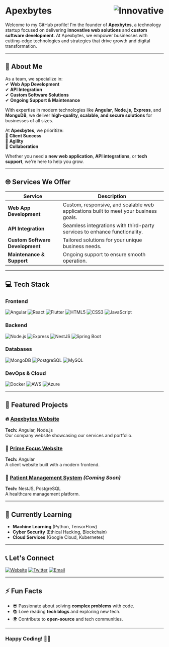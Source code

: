 # Apexbytes <img src="https://img.shields.io/badge/🚀-Innovative-blue?style=flat" alt="Innovative" align="right"/>

Welcome to my GitHub profile! I'm the founder of **Apexbytes**, a technology startup focused on delivering **innovative web solutions** and **custom software development**. At Apexbytes, we empower businesses with cutting-edge technologies and strategies that drive growth and digital transformation.

---

## 🚀 About Me

As a team, we specialize in:  
✔ **Web App Development**  
✔ **API Integration**  
✔ **Custom Software Solutions**  
✔ **Ongoing Support & Maintenance**  

With expertise in modern technologies like **Angular**, **Node.js**, **Express**, and **MongoDB**, we deliver **high-quality, scalable, and secure solutions** for businesses of all sizes.

At **Apexbytes**, we prioritize:  
🔹 **Client Success**  
🔹 **Agility**  
🔹 **Collaboration**  

Whether you need a **new web application**, **API integrations**, or **tech support**, we're here to help you grow.

---

## 🌐 Services We Offer

| Service | Description |
|---------|-------------|
| **Web App Development** | Custom, responsive, and scalable web applications built to meet your business goals. |
| **API Integration** | Seamless integrations with third-party services to enhance functionality. |
| **Custom Software Development** | Tailored solutions for your unique business needs. |
| **Maintenance & Support** | Ongoing support to ensure smooth operation. |

---

## 💻 Tech Stack

### **Frontend**
![Angular](https://img.shields.io/badge/Angular-DD0031?style=for-the-badge&logo=angular&logoColor=white)
![React](https://img.shields.io/badge/React-20232A?style=for-the-badge&logo=react&logoColor=61DAFB)
![Flutter](https://img.shields.io/badge/Flutter-02569B?style=for-the-badge&logo=flutter&logoColor=white)
![HTML5](https://img.shields.io/badge/HTML5-E34F26?style=for-the-badge&logo=html5&logoColor=white)
![CSS3](https://img.shields.io/badge/CSS3-1572B6?style=for-the-badge&logo=css3&logoColor=white)
![JavaScript](https://img.shields.io/badge/JavaScript-F7DF1E?style=for-the-badge&logo=javascript&logoColor=black)

### **Backend**
![Node.js](https://img.shields.io/badge/Node.js-339933?style=for-the-badge&logo=nodedotjs&logoColor=white)
![Express](https://img.shields.io/badge/Express-000000?style=for-the-badge&logo=express&logoColor=white)
![NestJS](https://img.shields.io/badge/NestJS-E0234E?style=for-the-badge&logo=nestjs&logoColor=white)
![Spring Boot](https://img.shields.io/badge/Spring_Boot-6DB33F?style=for-the-badge&logo=spring-boot&logoColor=white)

### **Databases**
![MongoDB](https://img.shields.io/badge/MongoDB-47A248?style=for-the-badge&logo=mongodb&logoColor=white)
![PostgreSQL](https://img.shields.io/badge/PostgreSQL-4169E1?style=for-the-badge&logo=postgresql&logoColor=white)
![MySQL](https://img.shields.io/badge/MySQL-4479A1?style=for-the-badge&logo=mysql&logoColor=white)

### **DevOps & Cloud**
![Docker](https://img.shields.io/badge/Docker-2496ED?style=for-the-badge&logo=docker&logoColor=white)
![AWS](https://img.shields.io/badge/AWS-232F3E?style=for-the-badge&logo=amazon-aws&logoColor=white)
![Azure](https://img.shields.io/badge/Azure-0089D6?style=for-the-badge&logo=microsoft-azure&logoColor=white)

---

## 📂 Featured Projects

### 🔥 [Apexbytes Website](https://apexbytes.com)  
**Tech:** Angular, Node.js  
Our company website showcasing our services and portfolio.

### 🎯 [Prime Focus Website](https://primefocus.co.zw)  
**Tech:** Angular  
A client website built with a modern frontend.

### 🏥 [Patient Management System](#) *(Coming Soon)*  
**Tech:** NestJS, PostgreSQL  
A healthcare management platform.

---

## 🌱 Currently Learning

- **Machine Learning** (Python, TensorFlow)  
- **Cyber Security** (Ethical Hacking, Blockchain)  
- **Cloud Services** (Google Cloud, Kubernetes)  

---

## 📞 Let's Connect

[![Website](https://img.shields.io/badge/🌐_Visit_My_Website-apexbytes.com-2ea44f?style=for-the-badge)](https://apexbytes.com)
[![Twitter](https://img.shields.io/badge/Twitter-1DA1F2?style=for-the-badge&logo=twitter&logoColor=white)](https://x.com/apexbyts)
[![Email](https://img.shields.io/badge/📧_Email_Me-support@apexbytes.com-D14836?style=for-the-badge&logo=gmail&logoColor=white)](mailto:support@apexbytes.com)

---

## ⚡ Fun Facts

- 😎 Passionate about solving **complex problems** with code.  
- 📚 Love reading **tech blogs** and exploring new tech.  
- 🌍 Contribute to **open-source** and tech communities.  

---

### Happy Coding! 🚀✨
